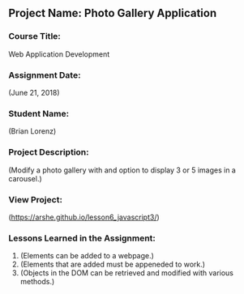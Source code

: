 ## Project Name:  Photo Gallery Application

### Course Title:
Web Application Development

### Assignment Date:  
(June 21, 2018)

### Student Name:  
(Brian Lorenz)

### Project Description:
(Modify a photo gallery with and option to display 3 or 5 images in a carousel.)

### View Project:
(https://arshe.github.io/lesson6_javascript3/)

### Lessons Learned in the Assignment:
1. (Elements can be added to a webpage.)
2. (Elements that are added must be appeneded to work.)
3. (Objects in the DOM can be retrieved and modified with various methods.)
